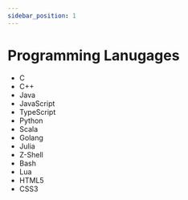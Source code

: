 ```yaml
---
sidebar_position: 1
---
```


# Programming Lanugages

- C
- C++
- Java
- JavaScript
- TypeScript
- Python
- Scala
- Golang
- Julia
- Z-Shell
- Bash
- Lua
- HTML5
- CSS3
